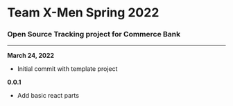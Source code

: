 # **Team X-Men Spring 2022**
### Open Source Tracking project for Commerce Bank
----------------------------------------------------
**March 24, 2022**
- Initial commit with template project

**0.0.1** 
- Add basic react parts